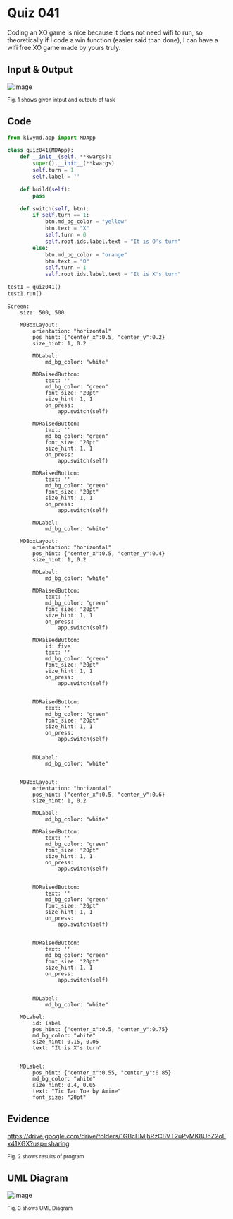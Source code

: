 # Quiz 041
Coding an XO game is nice because it does not need wifi to run, so theoretically if I code a win function (easier said than done), I can have a wifi free XO game made by yours truly.
## Input & Output

![image](https://github.com/Amine-Itani/Quizzes/assets/123438294/bd3b9c8d-d9ab-4cb3-aa68-d1f3ce746fb0)

<sub>Fig. 1 shows given intput and outputs of task
## Code

```py
from kivymd.app import MDApp

class quiz041(MDApp):
    def __init__(self, **kwargs):
        super().__init__(**kwargs)
        self.turn = 1
        self.label = ''

    def build(self):
        pass

    def switch(self, btn):
        if self.turn == 1:
            btn.md_bg_color = "yellow"
            btn.text = "X"
            self.turn = 0
            self.root.ids.label.text = "It is O's turn"
        else:
            btn.md_bg_color = "orange"
            btn.text = "O"
            self.turn = 1
            self.root.ids.label.text = "It is X's turn"

test1 = quiz041()
test1.run()
```
```kv
Screen:
    size: 500, 500

    MDBoxLayout:
        orientation: "horizontal"
        pos_hint: {"center_x":0.5, "center_y":0.2}
        size_hint: 1, 0.2

        MDLabel:
            md_bg_color: "white"

        MDRaisedButton:
            text: ''
            md_bg_color: "green"
            font_size: "20pt"
            size_hint: 1, 1
            on_press:
                app.switch(self)

        MDRaisedButton:
            text: ''
            md_bg_color: "green"
            font_size: "20pt"
            size_hint: 1, 1
            on_press:
                app.switch(self)

        MDRaisedButton:
            text: ''
            md_bg_color: "green"
            font_size: "20pt"
            size_hint: 1, 1
            on_press:
                app.switch(self)

        MDLabel:
            md_bg_color: "white"

    MDBoxLayout:
        orientation: "horizontal"
        pos_hint: {"center_x":0.5, "center_y":0.4}
        size_hint: 1, 0.2

        MDLabel:
            md_bg_color: "white"

        MDRaisedButton:
            text: ''
            md_bg_color: "green"
            font_size: "20pt"
            size_hint: 1, 1
            on_press:
                app.switch(self)

        MDRaisedButton:
            id: five
            text: ''
            md_bg_color: "green"
            font_size: "20pt"
            size_hint: 1, 1
            on_press:
                app.switch(self)


        MDRaisedButton:
            text: ''
            md_bg_color: "green"
            font_size: "20pt"
            size_hint: 1, 1
            on_press:
                app.switch(self)


        MDLabel:
            md_bg_color: "white"


    MDBoxLayout:
        orientation: "horizontal"
        pos_hint: {"center_x":0.5, "center_y":0.6}
        size_hint: 1, 0.2

        MDLabel:
            md_bg_color: "white"

        MDRaisedButton:
            text: ''
            md_bg_color: "green"
            font_size: "20pt"
            size_hint: 1, 1
            on_press:
                app.switch(self)


        MDRaisedButton:
            text: ''
            md_bg_color: "green"
            font_size: "20pt"
            size_hint: 1, 1
            on_press:
                app.switch(self)


        MDRaisedButton:
            text: ''
            md_bg_color: "green"
            font_size: "20pt"
            size_hint: 1, 1
            on_press:
                app.switch(self)


        MDLabel:
            md_bg_color: "white"

    MDLabel:
        id: label
        pos_hint: {"center_x":0.5, "center_y":0.75}
        md_bg_color: "white"
        size_hint: 0.15, 0.05
        text: "It is X's turn"


    MDLabel:
        pos_hint: {"center_x":0.55, "center_y":0.85}
        md_bg_color: "white"
        size_hint: 0.4, 0.05
        text: "Tic Tac Toe by Amine"
        font_size: "20pt"
```

## Evidence

https://drive.google.com/drive/folders/1GBcHMjhRzC8VT2uPyMK8UhZ2oEx41XGX?usp=sharing

<sub>Fig. 2 shows results of program

## UML Diagram
![image](https://github.com/Amine-Itani/Quizzes/assets/123438294/c0694d27-9c98-4584-bd21-33c23c215713)

<sub>Fig. 3 shows UML Diagram

